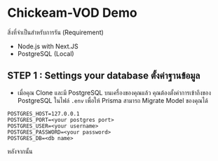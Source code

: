 # Chickeam-VOD Demo

สิ่งที่จำเป็นสำหรับการรัน (Requirement)
- Node.js with Next.JS
- PostgreSQL (Local)

## STEP 1 : Settings your database ตั้งค่าฐานข้อมูล
- เมื่อคุณ Clone และมี PostgreSQL บนเครื่องของคุณแล้ว คุณต้องตั้งค่าการเข้าถึงของ PostgreSQL ในไฟล์ `.env` เพื่อให้ Prisma สามารถ Migrate Model ของคุณได้
```
POSTGRES_HOST=127.0.0.1
POSTGRES_PORT=<your postgres port>
POSTGRES_USER=<your username>
POSTGRES_PASSWORD=<your password>
POSTGRES_DB=<db name>
```

หลังจากนั้น
